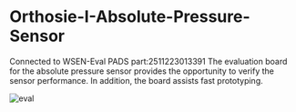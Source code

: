 # Orthosie-I-Absolute-Pressure-Sensor

Connected to WSEN-Eval PADS part:2511223013391
The evaluation board for the absolute pressure sensor provides the opportunity to verify the sensor performance. In addition, the board assists fast prototyping.

![eval](https://www.we-online.com/components/media/o153855v209%20Family_WSEN-EVAL_2511223013391.jpg)

